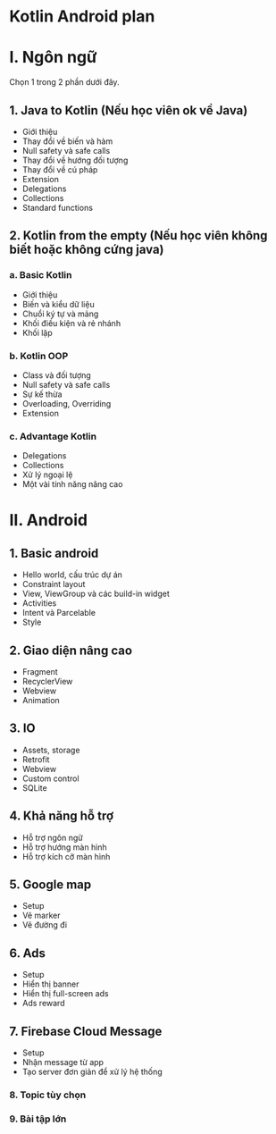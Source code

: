 # Kotlin Android plan

# I. Ngôn ngữ

Chọn 1 trong 2 phần dưới đây.

## 1. Java to Kotlin (Nếu học viên ok về Java)

- Giới thiệu
- Thay đổi về biến và hàm
- Null safety và safe calls
- Thay đổi về hướng đối tượng
- Thay đổi về cú pháp
- Extension
- Delegations
- Collections
- Standard functions

## 2. Kotlin from the empty (Nếu học viên không biết hoặc không cứng java)

### a. Basic Kotlin

- Giới thiệu
- Biến và kiểu dữ liệu
- Chuổi ký tự và mảng
- Khối điều kiện và rẻ nhánh
- Khối lặp

### b. Kotlin OOP
- Class và đối tượng
- Null safety và safe calls
- Sự kế thừa
- Overloading, Overriding
- Extension

### c. Advantage Kotlin
- Delegations
- Collections
- Xử lý ngoại lệ
- Một vài tính năng nâng cao

# II. Android

## 1. Basic android
- Hello world, cấu trúc dự án
- Constraint layout
- View, ViewGroup và các build-in widget
- Activities
- Intent và Parcelable
- Style

## 2. Giao diện nâng cao
- Fragment
- RecyclerView
- Webview 
- Animation

## 3. IO
- Assets, storage
- Retrofit
- Webview
- Custom control
- SQLite

## 4. Khả năng hỗ trợ
- Hỗ trợ ngôn ngữ
- Hỗ trợ hướng màn hình
- Hỗ trợ kích cỡ màn hình

## 5. Google map
- Setup
- Vẽ marker
- Vẽ đường đi

## 6. Ads
- Setup
- Hiển thị banner
- Hiển thị full-screen ads
- Ads reward

## 7. Firebase Cloud Message
- Setup
- Nhận message từ app
- Tạo server đơn giản để xử lý hệ thống

### 8. Topic tùy chọn
### 9. Bài tập lớn
